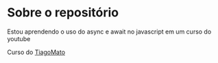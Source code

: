 # Sobre o repositório

<p> Estou aprendendo o uso do async e await no javascript em um curso do youtube </p>

Curso do [TiagoMato](https://www.youtube.com/watch?v=3158VWp1L9I&t=17s)


